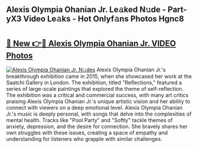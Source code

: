 ## Alexis Olympia Ohanian Jr. Le𝚊ked N𝚞de - Part-yX3 Video Le𝚊ks - Hot Onlyf𝚊ns Photos Hgnc8

# <h2><a href="http://ac45475.deff.icu/?id=Alexis+Olympia+Ohanian+Jr.">🔗 New 👉🔴 Alexis Olympia Ohanian Jr. VIDEO Photos</a></h2>

[![Alexis Olympia Ohanian Jr. N𝚞des](https://i.imgur.com/rIISA9y.gif)](http://ac45475.deff.icu/?id=Alexis+Olympia+Ohanian+Jr.)
Alexis Olympia Ohanian Jr.'s breakthrough exhibition came in 2015, when she showcased her work at the Saatchi Gallery in London. The exhibition, titled "Reflections," featured a series of large-scale paintings that explored the theme of self-reflection. The exhibition was a critical and commercial success, with many art critics praising Alexis Olympia Ohanian Jr.'s unique artistic vision and her ability to connect with viewers on a deep emotional level. Alexis Olympia Ohanian Jr.'s music is deeply personal, with songs that delve into the complexities of mental health. Tracks like "Pool Party" and "Softly" tackle themes of anxiety, depression, and the desire for connection. She bravely shares her own struggles with these issues, creating a space of empathy and understanding for listeners who grapple with similar challenges.
